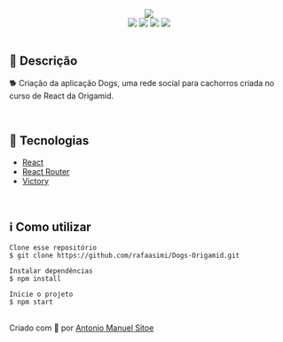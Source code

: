 <div align='center'>
<img src='./logo_readme.png'>

<div>
    <img src="https://img.shields.io/github/repo-size/rafaasimi/Dogs-Origamid">
    <img src="https://img.shields.io/github/last-commit/rafaasimi/Dogs-Origamid">
    <img src="https://img.shields.io/github/languages/count/rafaasimi/Dogs-Origamid">
    <img src="https://img.shields.io/github/languages/top/rafaasimi/Dogs-Origamid">
</div>

</div>

</br>

<h2>🔖 Descrição</h2>
<p>🐕 Criação da aplicação Dogs, uma rede social para cachorros criada no curso de React da Origamid.</p>


</br>

<h2>🚀 Tecnologias</h2>
<ul>
    <li><a href="https://create-react-app.dev/" target="_blank">React</a></li>
    <li><a href="https://reactrouter.com/" target="_blank">React Router</a></li>
    <li><a href="https://github.com/FormidableLabs/victory" target="_blank">Victory</a></li>
</ul>

<br>

<h2>ℹ️ Como utilizar</h2>

    Clone esse repositório
    $ git clone https://github.com/rafaasimi/Dogs-Origamid.git

    Instalar dependências
    $ npm install

    Inicie o projeto
    $ npm start


<br>
Criado com 💙 por <a href="https://github.com/antonio-sitoe/" target="_blank">Antonio Manuel Sitoe</a></p>

